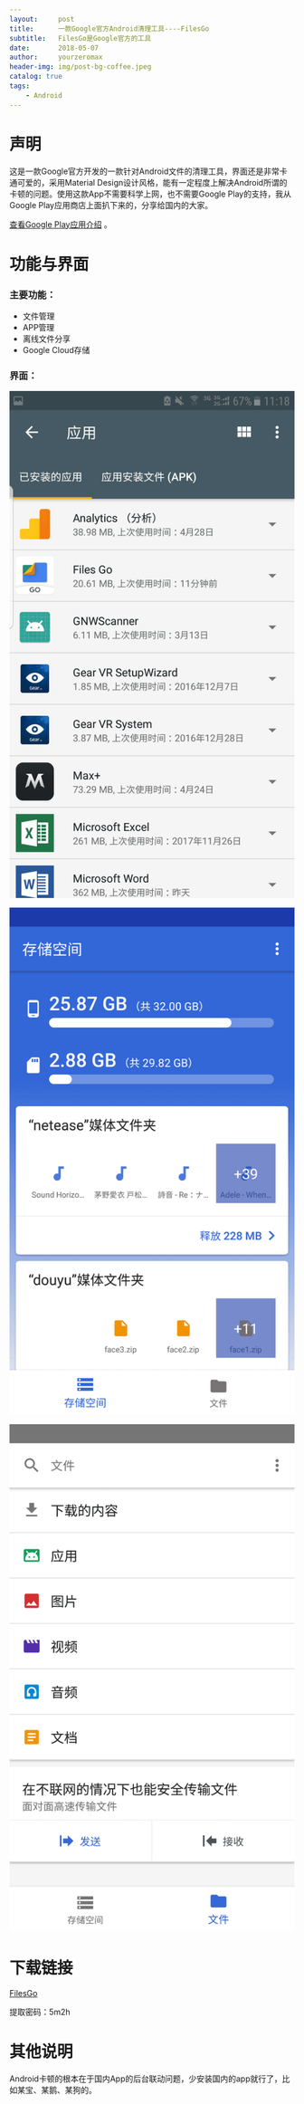 ```yaml
---
layout:     post
title:      一款Google官方Android清理工具----FilesGo
subtitle:   FilesGo是Google官方的工具
date:       2018-05-07
author:     yourzeromax
header-img: img/post-bg-coffee.jpeg
catalog: true
tags:
    - Android
---  
```


# 声明
这是一款Google官方开发的一款针对Android文件的清理工具，界面还是非常卡通可爱的，采用Material Design设计风格，能有一定程度上解决Android所谓的卡顿的问题。使用这款App不需要科学上网，也不需要Google Play的支持，我从Google Play应用商店上面扒下来的，分享给国内的大家。  

[查看Google Play应用介绍](https://play.google.com/store/apps/details?id=com.google.android.apps.nbu.files&utm_campaign=filesgo-website&utm_medium=weblink&utm_source=filesgo-website) 。

# 功能与界面

### 主要功能：
- 文件管理
- APP管理
- 离线文件分享
- Google Cloud存储

### 界面：
![App管理](https://raw.githubusercontent.com/yourzeromax/yourzeromax.github.io/master/img/20180507/1.png)  

![文件管理](https://raw.githubusercontent.com/yourzeromax/yourzeromax.github.io/master/img/20180507/2.png)  

![功能界面](https://raw.githubusercontent.com/yourzeromax/yourzeromax.github.io/master/img/20180507/3.png)

# 下载链接

[FilesGo](https://pan.baidu.com/s/17YMuAPQ4cLcFd_QlLZIwRA)

提取密码：5m2h

# 其他说明
Android卡顿的根本在于国内App的后台联动问题，少安装国内的app就行了，比如某宝、某鹅、某狗的。